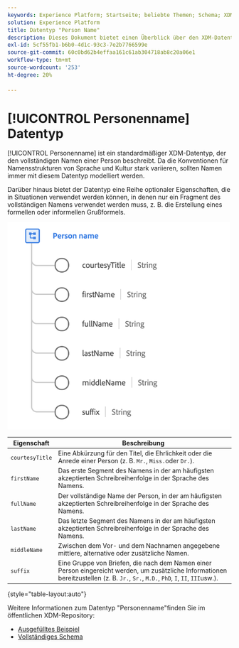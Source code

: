 ```yaml
---
keywords: Experience Platform; Startseite; beliebte Themen; Schema; XDM; Felder; Schemas; Schemas; fullName; xdm:fullName; Personenname; Name; Datentyp; Datentyp;
solution: Experience Platform
title: Datentyp "Person Name"
description: Dieses Dokument bietet einen Überblick über den XDM-Datentyp "Personenname".
exl-id: 5cf55fb1-b6b0-4d1c-93c3-7e2b7766599e
source-git-commit: 60c0bd62b4effaa161c61ab304718ab8c20a06e1
workflow-type: tm+mt
source-wordcount: '253'
ht-degree: 20%

---
```


# [!UICONTROL Personenname] Datentyp

[!UICONTROL Personenname] ist ein standardmäßiger XDM-Datentyp, der den vollständigen Namen einer Person beschreibt. Da die Konventionen für Namensstrukturen von Sprache und Kultur stark variieren, sollten Namen immer mit diesem Datentyp modelliert werden.

Darüber hinaus bietet der Datentyp eine Reihe optionaler Eigenschaften, die in Situationen verwendet werden können, in denen nur ein Fragment des vollständigen Namens verwendet werden muss, z. B. die Erstellung eines formellen oder informellen Grußformels.

<img src="../images/data-types/person-name.png" width="500" /><br />

| Eigenschaft | Beschreibung |
| --- | --- |
| `courtesyTitle` | Eine Abkürzung für den Titel, die Ehrlichkeit oder die Anrede einer Person (z. B. `Mr.`, `Miss.`oder `Dr.`). |
| `firstName` | Das erste Segment des Namens in der am häufigsten akzeptierten Schreibreihenfolge in der Sprache des Namens. |
| `fullName` | Der vollständige Name der Person, in der am häufigsten akzeptierten Schreibreihenfolge in der Sprache des Namens. |
| `lastName` | Das letzte Segment des Namens in der am häufigsten akzeptierten Schreibreihenfolge in der Sprache des Namens. |
| `middleName` | Zwischen dem Vor- und dem Nachnamen angegebene mittlere, alternative oder zusätzliche Namen. |
| `suffix` | Eine Gruppe von Briefen, die nach dem Namen einer Person eingereicht werden, um zusätzliche Informationen bereitzustellen (z. B. `Jr.`, `Sr.`, `M.D.`, `PhD`, `I`, `II`, `III`usw.). |

{style="table-layout:auto"}

Weitere Informationen zum Datentyp &quot;Personenname&quot;finden Sie im öffentlichen XDM-Repository:

* [Ausgefülltes Beispiel](https://github.com/adobe/xdm/blob/master/components/datatypes/person/person-name.example.1.json)
* [Vollständiges Schema](https://github.com/adobe/xdm/blob/master/components/datatypes/person/person-name.schema.json)

